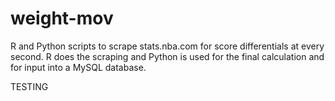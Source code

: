# weight-mov

R and Python scripts to scrape stats.nba.com for score differentials at every second. R does the scraping and Python is used for the final calculation and for input into a MySQL database.

TESTING